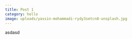 ```yaml
---
title: Post 1
category: hello
image: uploads/yassin-mohammadi-rydy3setcn8-unsplash.jpg
---
```

asdasd